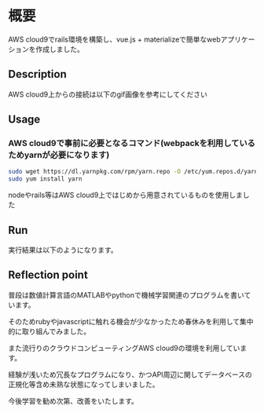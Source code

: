 # 概要
AWS cloud9でrails環境を構築し、vue.js + materializeで簡単なwebアプリケーションを作成しました。

## Description
AWS cloud9上からの接続は以下のgif画像を参考にしてください

## Usage
### AWS cloud9で事前に必要となるコマンド(webpackを利用しているためyarnが必要になります)
```sh
sudo wget https://dl.yarnpkg.com/rpm/yarn.repo -O /etc/yum.repos.d/yarn.repo
sudo yum install yarn
```
nodeやrails等はAWS cloud9上ではじめから用意されているものを使用しました

## Run
実行結果は以下のようになります。

## Reflection point
普段は数値計算言語のMATLABやpythonで機械学習関連のプログラムを書いています。

そのためrubyやjavascriptに触れる機会が少なかったため春休みを利用して集中的に取り組んでみました。

また流行りのクラウドコンピューティングAWS cloud9の環境を利用しています。

経験が浅いため冗長なプログラムになり、かつAPI周辺に関してデータベースの正規化等含め未熟な状態になってしまいました。

今後学習を勧め次第、改善をいたします。
